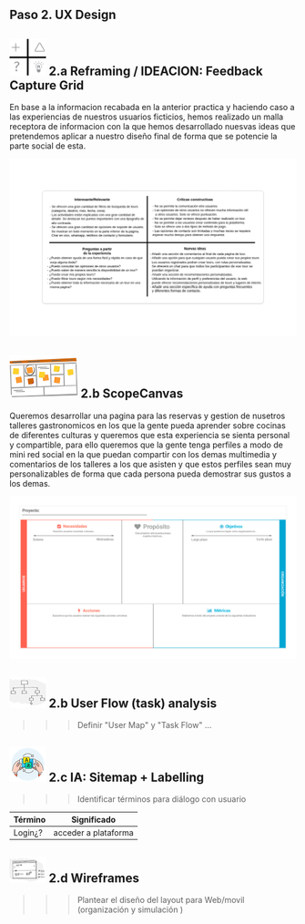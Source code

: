 ## Paso 2. UX Design  


![Método UX](img/feedback-capture-grid.png) 2.a Reframing / IDEACION: Feedback Capture Grid
----

En base a la informacion recabada en la anterior practica y haciendo caso a las experiencias de nuestros usuarios ficticios,
hemos realizado un malla receptora de informacion con la que hemos desarrollado nuesvas ideas que pretendemos aplicar a nuestro diseño final
de forma que se potencie la parte social de esta.
  
![Malla](MallaReceptora.png) 

![Método UX](img/ScopeCanvas.png) 2.b ScopeCanvas
----
Queremos desarrollar una pagina para las reservas y gestion de nusetros talleres gastronomicos en los que la gente pueda aprender sobre cocinas de diferentes culturas y queremos que esta experiencia se sienta personal y compartible, para ello queremos que la gente tenga perfiles a modo de mini red social en la que puedan compartir con los demas multimedia y comentarios de los talleres a los que asisten y que estos perfiles sean muy personalizables de forma que cada persona
pueda demostrar sus gustos a los demas.

![Propuesta](PropuestaValor.png)

![Método UX](img/Sitemap.png) 2.b User Flow (task) analysis 
-----

>>> Definir "User Map" y "Task Flow" ... 


![Método UX](img/labelling.png) 2.c IA: Sitemap + Labelling 
----


>>> Identificar términos para diálogo con usuario  

Término | Significado     
| ------------- | -------
  Login¿?  | acceder a plataforma


![Método UX](img/Wireframes.png) 2.d Wireframes
-----

>>> Plantear el  diseño del layout para Web/movil (organización y simulación ) 

